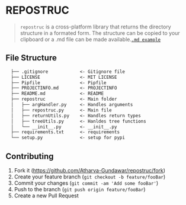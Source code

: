 # REPOSTRUC

>`repostruc` is a cross-platform library that returns the directory structure in a formated form. The structure can be copied to your clipboard or a .md file can be made available.[`.md example`](PROJECTINFO.md)

## File Structure

```markdown
  ├── .gitignore            <- Gitignore file
  ├── LICENSE               <- MIT LICENSE
  ├── Pipfile               <- Pipfile
  ├── PROJECTINFO.md        <- PROJECTINFO 
  ├── README.md             <- README
  ├── repostruc             <- Main folder
  │   ├── argHandler.py     <- Handles arguments
  │   ├── repostruc.py      <- Main file
  │   ├── returnUtils.py    <- Handles return types
  │   ├── treeUtils.py      <- Hanldes tree functions
  │   └── __init__.py       <- __init__.py
  ├── requirements.txt      <- requirements
  └── setup.py              <- setup for pypi

```

## Contributing

1. Fork it (<https://github.com/Atharva-Gundawar/repostruc/fork>)
2. Create your feature branch (`git checkout -b feature/fooBar`)
3. Commit your changes (`git commit -am 'Add some fooBar'`)
4. Push to the branch (`git push origin feature/fooBar`)
5. Create a new Pull Request
